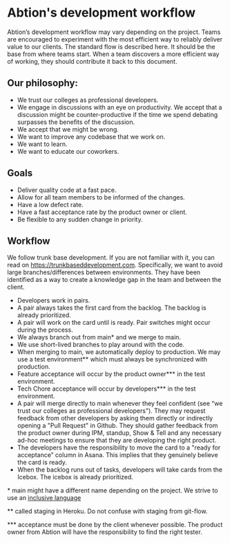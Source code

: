 # Abtion's development workflow

Abtion’s development workflow may vary depending on the project. Teams are encouraged to experiment with the most efficient way to reliably deliver value to our clients. The standard flow is described here. It should be the base from where teams start. When a team discovers a more efficient way of working, they should contribute it back to this document.

## Our philosophy:

- We trust our colleges as professional developers.
- We engage in discussions with an eye on productivity. We accept that a discussion might be counter-productive if the time we spend debating surpasses the benefits of the discussion.
- We accept that we might be wrong.
- We want to improve any codebase that we work on.
- We want to learn.
- We want to educate our coworkers.

## Goals

- Deliver quality code at a fast pace.
- Allow for all team members to be informed of the changes.
- Have a low defect rate.
- Have a fast acceptance rate by the product owner or client.
- Be flexible to any sudden change in priority.

## Workflow
We follow trunk base development. If you are not familiar with it, you can read on https://trunkbaseddevelopment.com. Specifically, we want to avoid large branches/differences between environments. They have been identified as a way to create a knowledge gap in the team and between the client.

- Developers work in pairs.
- A pair always takes the first card from the backlog. The backlog is already prioritized.
- A pair will work on the card until is ready. Pair switches might occur during the process.
- We always branch out from main* and we merge to main.
- We use short-lived branches to play around with the code.
- When merging to main, we automatically deploy to production. We may use a test environment** which must always be synchronized with production.
- Feature acceptance will occur by the product owner*** in the test environment.
- Tech Chore acceptance will occur by developers*** in the test environment.
- A pair will merge directly to main whenever they feel confident (see “we trust our colleges as professional developers"). They may request feedback from other developers by asking them directly or indirectly opening a "Pull Request" in Github. They should gather feedback from the product owner during IPM, standup, Show & Tell and any necessary ad-hoc meetings to ensure that they are developing the right product.
- The developers have the responsibility to move the card to a "ready for acceptance” column in Asana. This implies that they genuinely believe the card is ready.
- When the backlog runs out of tasks, developers will take cards from the Icebox. The icebox is already prioritized.

\* main might have a different name depending on the project. We strive to use an [inclusive language](https://github.com/abtion/guidelines/blob/main/best-practices/inclusive-language.md)

** called staging in Heroku. Do not confuse with staging from git-flow.

*** acceptance must be done by the client whenever possible. The product owner from Abtion will have the responsibility to find the right tester.
